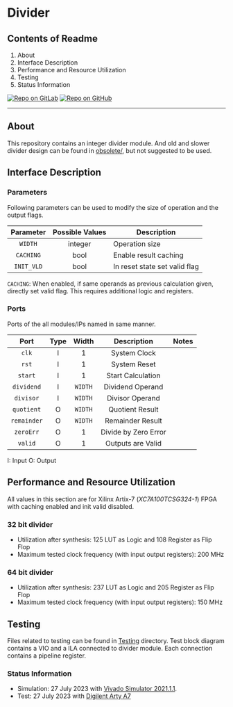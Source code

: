 # Divider

## Contents of Readme

1. About
2. Interface Description
3. Performance and Resource Utilization
4. Testing
5. Status Information

[![Repo on GitLab](https://img.shields.io/badge/repo-GitLab-6C488A.svg)](https://gitlab.com/suoglu/Divider)
[![Repo on GitHub](https://img.shields.io/badge/repo-GitHub-3D76C2.svg)](https://github.com/suoglu/Divider)

---

## About

This repository contains an integer divider module. And old and slower divider design can be found in [obsolete/](blob/main/obsolete/), but not suggested to be used.

## Interface Description

### Parameters

Following parameters can be used to modify the size of operation and the output flags.

|Parameter|Possible Values|Description|
| :----: | :-----:  | ---- |
| `WIDTH` | integer | Operation size |
| `CACHING` | bool | Enable result caching |
| `INIT_VLD` | bool | In reset state set valid flag |

`CACHING`: When enabled, if same operands as previous calculation given, directly set valid flag. This requires additional logic and registers.

### Ports

Ports of the all modules/IPs named in same manner.

|   Port   | Type | Width | Description | Notes |
| :------: | :----: | :----: | :----: |  ---- |
| `clk` | I | 1 | System Clock | |
| `rst` | I | 1 | System Reset | |
| `start` | I | 1 | Start Calculation | |
| `dividend` | I | `WIDTH`| Dividend Operand | |
| `divisor` | I | `WIDTH`| Divisor Operand | |
| `quotient` | O | `WIDTH`| Quotient Result | |
| `remainder` | O | `WIDTH`| Remainder Result | |
| `zeroErr` | O | 1 | Divide by Zero Error | |
| `valid` | O | 1 | Outputs are Valid | |

I: Input  O: Output

## Performance and Resource Utilization

All values in this section are for Xilinx Artix-7 (_XC7A100TCSG324-1_) FPGA with caching enabled and init valid disabled.

### 32 bit divider

- Utilization after synthesis: 125 LUT as Logic and 108 Register as Flip Flop
- Maximum tested clock frequency (with input output registers): 200 MHz

### 64 bit divider

- Utilization after synthesis: 237 LUT as Logic and 205 Register as Flip Flop
- Maximum tested clock frequency (with input output registers): 150 MHz

## Testing

Files related to testing can be found in [Testing](blob/main/Testing) directory. Test block diagram contains a VIO and a ILA connected to divider module. Each connection contains a pipeline register.

### Status Information

- Simulation: 27 July 2023 with [Vivado Simulator 2021.1.1](https://www.xilinx.com/products/design-tools/vivado.html).
- Test: 27 July 2023 with [Digilent Arty A7](https://digilent.com/reference/programmable-logic/arty-a7/reference-manual)
